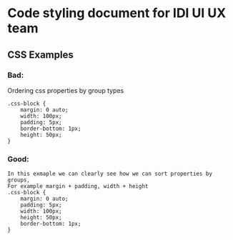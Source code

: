 # Code styling document for IDI UI UX team

## CSS Examples
### Bad:
Ordering css properties by group types
```
.css-block {
    margin: 0 auto;
    width: 100px;
    padding: 5px;
    border-bottom: 1px;
    height: 50px;
}
```

### Good:
```
In this exmaple we can clearly see how we can sort properties by groups,
For example margin + padding, width + height
.css-block {
    margin: 0 auto;
    padding: 5px;
    width: 100px;
    height: 50px;
    border-bottom: 1px;
}
```